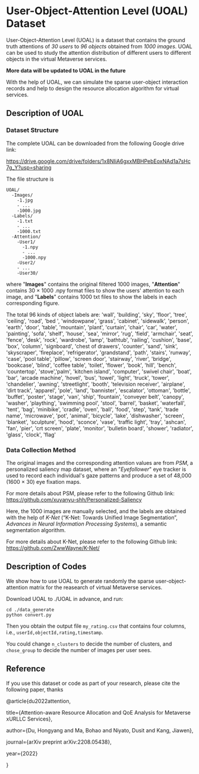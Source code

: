 # User-Object-Attention Level (UOAL) Dataset

User-Object-Attention Level (UOAL) is a dataset that contains the ground truth attentions of *30 users* to *96 objects* obtained from *1000 images*. UOAL can be used to study the attention distribution of different users to different objects in the virtual Metaverse services.

**More data will be updated to UOAL in the future**

With the help of UOAL, we can simulate the sparse user-object interaction records and help to design the resource allocation algorithm for virtual services.

## Description of UOAL

### Dataset Structure

The complete UOAL can be downloaded from the following Google drive link:

<!-- https://drive.google.com/drive/folders/1x8NIiA6gxxMBHPebEoxNAd1a7sHc7g_Y?usp=sharing -->
https://drive.google.com/drive/folders/1x8NIiA6gxxMBHPebEoxNAd1a7sHc7g_Y?usp=sharing

The file structure is
```
UOAL/
  -Images/
    -1.jpg
    - ...
    -1000.jpg
  -Labels/
    -1.txt
    - ...
    -1000.txt
  -Attention/
    -User1/
      -1.npy
      - ...
      -1000.npy
    -User2/
    - ...
    -User30/
```
where "**Images**" contains the original filtered 1000 images, "**Attention**" contains 30 × 1000 .npy format files to show the users' attention to each image, and "**Labels**" contains 1000 txt files to show the labels in each corresponding figure. 

The total 96 kinds of object labels are:
'wall', 'building', 'sky', 'floor', 'tree', 'ceiling', 'road', 'bed ',
        'windowpane', 'grass', 'cabinet', 'sidewalk', 'person', 'earth',
        'door', 'table', 'mountain', 'plant', 'curtain', 'chair', 'car',
        'water', 'painting', 'sofa', 'shelf', 'house', 'sea', 'mirror', 'rug',
        'field', 'armchair', 'seat', 'fence', 'desk', 'rock', 'wardrobe',
        'lamp', 'bathtub', 'railing', 'cushion', 'base', 'box', 'column',
        'signboard', 'chest of drawers', 'counter', 'sand', 'sink',
        'skyscraper', 'fireplace', 'refrigerator', 'grandstand', 'path',
        'stairs', 'runway', 'case', 'pool table', 'pillow', 'screen door',
        'stairway', 'river', 'bridge', 'bookcase', 'blind', 'coffee table',
        'toilet', 'flower', 'book', 'hill', 'bench', 'countertop', 'stove','palm', 
	'kitchen island', 'computer', 'swivel chair', 'boat', 'bar',
        'arcade machine', 'hovel', 'bus', 'towel', 'light', 'truck', 'tower',
        'chandelier', 'awning', 'streetlight', 'booth', 'television receiver',
        'airplane', 'dirt track', 'apparel', 'pole', 'land', 'bannister',
        'escalator', 'ottoman', 'bottle', 'buffet', 'poster', 'stage', 'van',
        'ship', 'fountain', 'conveyer belt', 'canopy', 'washer', 'plaything',
        'swimming pool', 'stool', 'barrel', 'basket', 'waterfall', 'tent',
        'bag', 'minibike', 'cradle', 'oven', 'ball', 'food', 'step', 'tank',
        'trade name', 'microwave', 'pot', 'animal', 'bicycle', 'lake',
        'dishwasher', 'screen', 'blanket', 'sculpture', 'hood', 'sconce',
        'vase', 'traffic light', 'tray', 'ashcan', 'fan', 'pier', 'crt screen',
        'plate', 'monitor', 'bulletin board', 'shower', 'radiator', 'glass',
        'clock', 'flag'

### Data Collection Method
The original images and the corresponding attention values are from *PSM*, a personalized saliency map dataset, where an "*Eyefollower*" eye tracker is used to record each individual's gaze patterns and produce a set of 48,000 (1600 × 30) eye fixation maps.

For more details about PSM, please refer to the following Github link:
https://github.com/xuyanyu-shh/Personalized-Saliency

Here, the 1000 images are manually selected, and the labels are obtained with the help of *K-Net* (“K-Net: Towards Unified Image Segmentation”, *Advances in Neural Information Processing Systems*), a semantic segmentation algorithm.

For more details about K-Net, please refer to the following Github link:
https://github.com/ZwwWayne/K-Net/

## Description of Codes

We show how to use UOAL to generate randomly the sparse user-object-attention matrix for the reasearch of virtual Metaverse services.

Download UOAL to ./UOAL in advance, and run:
```shell
cd ./data_generate
python convert.py  
```
Then you obtain the output file `my_rating.csv` that contains four columns, i.e.,  `userId,objectId,rating,timestamp`.

You could change `n_clusters` to decide the number of clusters, and `chose_group` to decide the number of images per user sees.




## Reference

If you use this dataset or code as part of your research, please cite the following paper, thanks

@article{du2022attention,

  title={Attention-aware Resource Allocation and QoE Analysis for Metaverse xURLLC Services},
  
  author={Du, Hongyang and Ma, Bohao and Niyato, Dusit and Kang, Jiawen},
  
  journal={arXiv preprint arXiv:2208.05438},
  
  year={2022}
  
}

